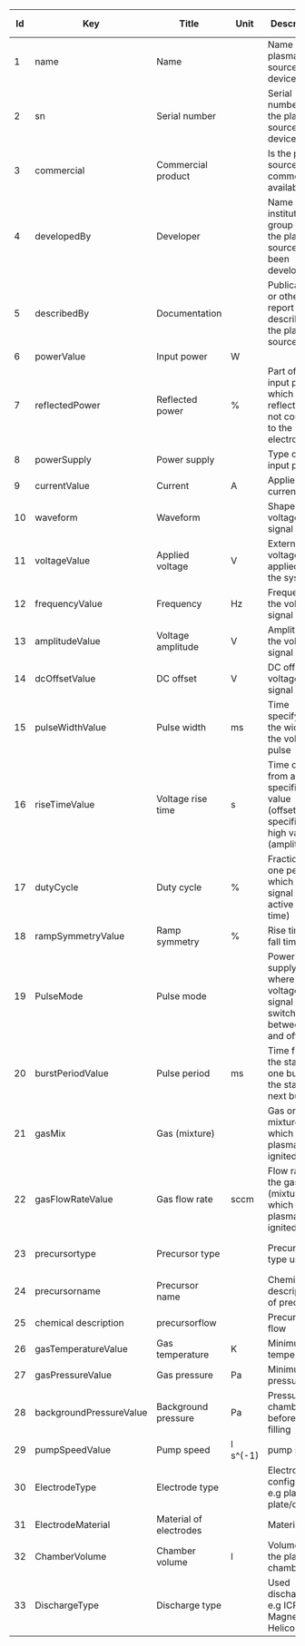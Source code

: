 |Id  |  Key                    | Title                     | Unit| Description                                                                          | Type    | Required | Allowed values |
|---- | -------------------     | ------------------------- | ----| ---------------------------------------------------------------------------------    | ------- | -------- | ------------- |
|  1| name                    | Name                     |  | Name of the plasma source device                                                     | string  | 1     |               |
|  2| sn                      | Serial number            |  | Serial number of the plasma source device                                            | string  | 1     |               |
|  3| commercial              | Commercial product       |  | Is the plasma source commercially available?                                         | string  | 1     |               |
|  4| developedBy             | Developer                |  | Name of the institution / group where the plasma source has been developed           | string  | 1     |               |
|  5| describedBy             | Documentation            |  | Publication or other report describing the plasma source                             | string  | 1     |               |
|  6| powerValue              | Input power            | W |                                                                                      | number  | 1     |               |
|  7| reflectedPower          | Reflected power        | % | Part of the input power which is reflected and not coupled to the electrode          | number  | 0-1    |               |
|  8| powerSupply             | Power supply             |  | Type of the input power                                                              | string  | 1     |               |
|  9| currentValue            | Current                | A | Applied current                                                                      | string  | 0-1    |               | 
|  10| waveform                | Waveform                |  | Shape of voltage signal                                                              | string  | 0-1    |               | 
|  11| voltageValue            | Applied voltage      | V | External voltage applied to the system                                               | number  | 0-1    |               |
|  12| frequencyValue          | Frequency            | Hz | Frequency of the voltage signal                                                      | number  | 0-1    |               | 
|  13| amplitudeValue          | Voltage amplitude     | V | Amplitude of the voltage signal                                                      | number  | 0-1    |               | 
|  14| dcOffsetValue           | DC offset             | V | DC offset for voltage signal                                                         | number  | 0-1    |               | 
|  15| pulseWidthValue         | Pulse width          | ms | Time specifying the width of the voltage pulse                                       | number  | 0-1    |               | 
|  16| riseTimeValue           | Voltage rise time     | s  | Time change from a specified low value (offset) to a specified high value (amplitude)| number | 0-1  |               | 
|  17| dutyCycle               | Duty cycle            | %   | Fraction of one period in which the signal is active (on-time)                       | number  | 0-1    |               | 
|  18| rampSymmetryValue       | Ramp symmetry         | % | Rise time to fall time ratio                                                         | number  | 0-1    |               | 
|  19| PulseMode               | Pulse mode                | | Power supply mode where the voltage signal is switched between on and off mode       | boolean | 0-1    |               | 
|  20| burstPeriodValue        | Pulse period         | ms | Time from the start of one burst to the start of next burst                          | number  | 0-1    |               | 
|  21| gasMix                  | Gas (mixture)             | | Gas or gas mixture in which the plasma is ignited                                    | string  | 1     |     | 
|  22| gasFlowRateValue        | Gas flow rate   | sccm | Flow rate of the gas (mixture) in which the plasma is ignited                        | number  | 0-1 | | 
|  23| precursortype           | Precursor type            | | Precursor type used                                                                  | string  | 0-1 | solid; liquid; powder| 
|  24| precursorname           | Precursor name            | | Chemical description of precursor                                                    | string  | 0-1 | | 
|  25| chemical description    | precursorflow             | | Precursor flow                                                                       | number  | 0-1 | | 
|  26| gasTemperatureValue     | Gas temperature         | K | Minimum gas temperature                                                              | number  | 1 | | 
|  27| gasPressureValue        | Gas pressure         | Pa | Minimum gas pressure                                                                 | number  | 1  | | 
|  28| backgroundPressureValue | Background pressure   |Pa  | Pressure in chamber before gas filling                                               | number  | 1  | | 
|  29| pumpSpeedValue          | Pump speed    |l s^(-1)| pump speed                                                                           | number  | 0-1 | |
|  30| ElectrodeType           | Electrode type           | | Electrode configuration e.g plate-to-plate/coil                                                              | string  | 1  | | 
|  31| ElectrodeMaterial       | Material of electrodes   | | Material                                                                             | string  | 1  | | 
|  32| ChamberVolume           | Chamber volume        | l | Volume of the plasma chamber                                                         | number  | 1  | | 
|  33| DischargeType           | Discharge type            | | Used discharge e.g ICP; Magnetron; Helicon                                                                       | string  | 1  | | 